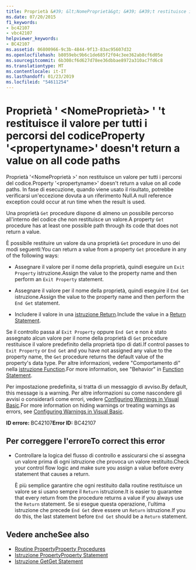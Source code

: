 ```yaml
---
title: Proprietà &#39; &lt;NomeProprietà&gt; &#39; &#39;t restituisce il valore per tutti i percorsi del codice
ms.date: 07/20/2015
f1_keywords:
- bc42107
- vbc42107
helpviewer_keywords:
- BC42107
ms.assetid: 06800966-9c3b-4844-9f13-83ac95607d32
ms.openlocfilehash: b8059ebc9b6c1de685f2f04c3ee362ab8cf6d05e
ms.sourcegitcommit: 6b308cf6d627d78ee36dbbae8972a310ac7fd6c8
ms.translationtype: MT
ms.contentlocale: it-IT
ms.lasthandoff: 01/23/2019
ms.locfileid: "54611254"
---
```

# <a name="property-39ltpropertynamegt39-doesn39t-return-a-value-on-all-code-paths"></a><span data-ttu-id="3606b-102">Proprietà &#39; &lt;NomeProprietà&gt; &#39; &#39;t restituisce il valore per tutti i percorsi del codice</span><span class="sxs-lookup"><span data-stu-id="3606b-102">Property &#39;&lt;propertyname&gt;&#39; doesn&#39;t return a value on all code paths</span></span>
<span data-ttu-id="3606b-103">Proprietà '\<NomeProprietà >' non restituisce un valore per tutti i percorsi del codice.</span><span class="sxs-lookup"><span data-stu-id="3606b-103">Property '\<propertyname>' doesn't return a value on all code paths.</span></span> <span data-ttu-id="3606b-104">In fase di esecuzione, quando viene usato il risultato, potrebbe verificarsi un'eccezione dovuta a un riferimento Null.</span><span class="sxs-lookup"><span data-stu-id="3606b-104">A null reference exception could occur at run time when the result is used.</span></span>  
  
 <span data-ttu-id="3606b-105">Una proprietà `Get` procedure dispone di almeno un possibile percorso all'interno del codice che non restituisce un valore.</span><span class="sxs-lookup"><span data-stu-id="3606b-105">A property `Get` procedure has at least one possible path through its code that does not return a value.</span></span>  
  
 <span data-ttu-id="3606b-106">È possibile restituire un valore da una proprietà `Get` procedure in uno dei modi seguenti:</span><span class="sxs-lookup"><span data-stu-id="3606b-106">You can return a value from a property `Get` procedure in any of the following ways:</span></span>  
  
-   <span data-ttu-id="3606b-107">Assegnare il valore per il nome della proprietà, quindi eseguire un `Exit Property` istruzione.</span><span class="sxs-lookup"><span data-stu-id="3606b-107">Assign the value to the property name and then perform an `Exit Property` statement.</span></span>  
  
-   <span data-ttu-id="3606b-108">Assegnare il valore per il nome della proprietà, quindi eseguire il `End Get` istruzione.</span><span class="sxs-lookup"><span data-stu-id="3606b-108">Assign the value to the property name and then perform the `End Get` statement.</span></span>  
  
-   <span data-ttu-id="3606b-109">Includere il valore in una [istruzione Return](../../../visual-basic/language-reference/statements/return-statement.md).</span><span class="sxs-lookup"><span data-stu-id="3606b-109">Include the value in a [Return Statement](../../../visual-basic/language-reference/statements/return-statement.md).</span></span>  
  
 <span data-ttu-id="3606b-110">Se il controllo passa al `Exit Property` oppure `End Get` e non è stato assegnato alcun valore per il nome della proprietà di `Get` procedure restituisce il valore predefinito della proprietà tipo di dati.</span><span class="sxs-lookup"><span data-stu-id="3606b-110">If control passes to `Exit Property` or `End Get` and you have not assigned any value to the property name, the `Get` procedure returns the default value of the property's data type.</span></span> <span data-ttu-id="3606b-111">Per altre informazioni, vedere "Comportamento di" nella [istruzione Function](../../../visual-basic/language-reference/statements/function-statement.md).</span><span class="sxs-lookup"><span data-stu-id="3606b-111">For more information, see "Behavior" in [Function Statement](../../../visual-basic/language-reference/statements/function-statement.md).</span></span>  
  
 <span data-ttu-id="3606b-112">Per impostazione predefinita, si tratta di un messaggio di avviso.</span><span class="sxs-lookup"><span data-stu-id="3606b-112">By default, this message is a warning.</span></span> <span data-ttu-id="3606b-113">Per altre informazioni su come nascondere gli avvisi o considerarli come errori, vedere [Configuring Warnings in Visual Basic](/visualstudio/ide/configuring-warnings-in-visual-basic).</span><span class="sxs-lookup"><span data-stu-id="3606b-113">For more information on hiding warnings or treating warnings as errors, see [Configuring Warnings in Visual Basic](/visualstudio/ide/configuring-warnings-in-visual-basic).</span></span>  
  
 <span data-ttu-id="3606b-114">**ID errore:** BC42107</span><span class="sxs-lookup"><span data-stu-id="3606b-114">**Error ID:** BC42107</span></span>  
  
## <a name="to-correct-this-error"></a><span data-ttu-id="3606b-115">Per correggere l'errore</span><span class="sxs-lookup"><span data-stu-id="3606b-115">To correct this error</span></span>  
  
-   <span data-ttu-id="3606b-116">Controllare la logica del flusso di controllo e assicurarsi che si assegna un valore prima di ogni istruzione che provoca un valore restituito.</span><span class="sxs-lookup"><span data-stu-id="3606b-116">Check your control flow logic and make sure you assign a value before every statement that causes a return.</span></span>  
  
     <span data-ttu-id="3606b-117">È più semplice garantire che ogni restituito dalla routine restituisce un valore se si usano sempre il `Return` istruzione.</span><span class="sxs-lookup"><span data-stu-id="3606b-117">It is easier to guarantee that every return from the procedure returns a value if you always use the `Return` statement.</span></span> <span data-ttu-id="3606b-118">Se si esegue questa operazione, l'ultima istruzione che precede `End Get` deve essere un `Return` istruzione.</span><span class="sxs-lookup"><span data-stu-id="3606b-118">If you do this, the last statement before `End Get` should be a `Return` statement.</span></span>  
  
## <a name="see-also"></a><span data-ttu-id="3606b-119">Vedere anche</span><span class="sxs-lookup"><span data-stu-id="3606b-119">See also</span></span>
- [<span data-ttu-id="3606b-120">Routine Property</span><span class="sxs-lookup"><span data-stu-id="3606b-120">Property Procedures</span></span>](../../../visual-basic/programming-guide/language-features/procedures/property-procedures.md)
- [<span data-ttu-id="3606b-121">Istruzione Property</span><span class="sxs-lookup"><span data-stu-id="3606b-121">Property Statement</span></span>](../../../visual-basic/language-reference/statements/property-statement.md)
- [<span data-ttu-id="3606b-122">Istruzione Get</span><span class="sxs-lookup"><span data-stu-id="3606b-122">Get Statement</span></span>](../../../visual-basic/language-reference/statements/get-statement.md)
